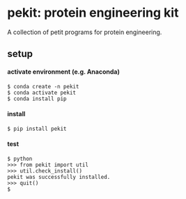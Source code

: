 # pekit: protein engineering kit
A collection of petit programs for protein engineering.

## setup
#### activate environment (e.g. Anaconda)
```
$ conda create -n pekit
$ conda activate pekit
$ conda install pip
```
#### install
```
$ pip install pekit
```
#### test
```
$ python
>>> from pekit import util
>>> util.check_install()
pekit was successfully installed.
>>> quit()
$
```
